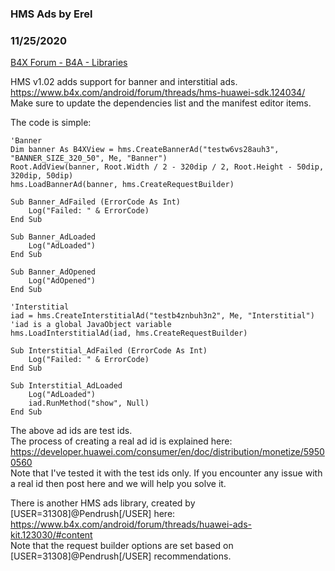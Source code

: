 ### HMS Ads by Erel
### 11/25/2020
[B4X Forum - B4A - Libraries](https://www.b4x.com/android/forum/threads/124908/)

HMS v1.02 adds support for banner and interstitial ads.  
<https://www.b4x.com/android/forum/threads/hms-huawei-sdk.124034/>  
Make sure to update the dependencies list and the manifest editor items.  
  
The code is simple:  
  

```B4X
'Banner  
Dim banner As B4XView = hms.CreateBannerAd("testw6vs28auh3", "BANNER_SIZE_320_50", Me, "Banner")  
Root.AddView(banner, Root.Width / 2 - 320dip / 2, Root.Height - 50dip, 320dip, 50dip)  
hms.LoadBannerAd(banner, hms.CreateRequestBuilder)  
  
Sub Banner_AdFailed (ErrorCode As Int)  
    Log("Failed: " & ErrorCode)  
End Sub  
  
Sub Banner_AdLoaded  
    Log("AdLoaded")  
End Sub  
  
Sub Banner_AdOpened  
    Log("AdOpened")  
End Sub  
  
'Interstitial  
iad = hms.CreateInterstitialAd("testb4znbuh3n2", Me, "Interstitial") 'iad is a global JavaObject variable  
hms.LoadInterstitialAd(iad, hms.CreateRequestBuilder)  
  
Sub Interstitial_AdFailed (ErrorCode As Int)  
    Log("Failed: " & ErrorCode)  
End Sub  
  
Sub Interstitial_AdLoaded  
    Log("AdLoaded")  
    iad.RunMethod("show", Null)  
End Sub
```

  
  
The above ad ids are test ids.  
The process of creating a real ad id is explained here: <https://developer.huawei.com/consumer/en/doc/distribution/monetize/59500560>  
Note that I've tested it with the test ids only. If you encounter any issue with a real id then post here and we will help you solve it.  
  
There is another HMS ads library, created by [USER=31308]@Pendrush[/USER] here: <https://www.b4x.com/android/forum/threads/huawei-ads-kit.123030/#content>  
Note that the request builder options are set based on [USER=31308]@Pendrush[/USER] recommendations.